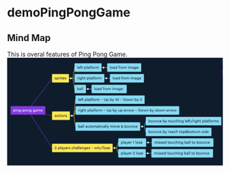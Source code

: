 # demoPingPongGame

## Mind Map 
This is overal features of Ping Pong Game.
<img src="img/mindMap.png" width="900"/>
